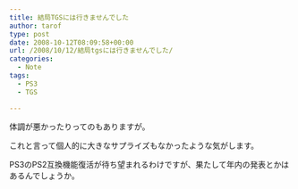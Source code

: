 ```yaml
---
title: 結局TGSには行きませんでした
author: tarof
type: post
date: 2008-10-12T08:09:58+00:00
url: /2008/10/12/結局tgsには行きませんでした/
categories:
  - Note
tags:
  - PS3
  - TGS

---
```

体調が悪かったりってのもありますが。

これと言って個人的に大きなサプライズもなかったような気がします。

PS3のPS2互換機能復活が待ち望まれるわけですが、果たして年内の発表とかはあるんでしょうか。